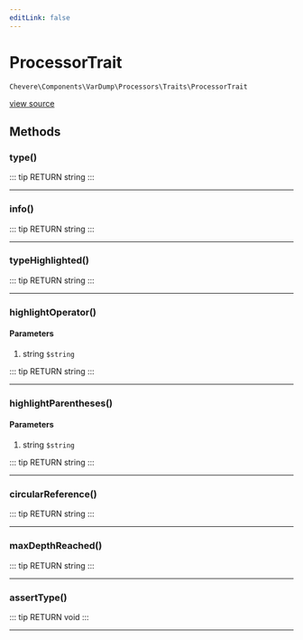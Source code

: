 ```yaml
---
editLink: false
---
```


# ProcessorTrait

`Chevere\Components\VarDump\Processors\Traits\ProcessorTrait`

[view source](https://github.com/chevere/chevere/blob/master/VarDump/Processors/Traits/ProcessorTrait.php)

## Methods

### type()

::: tip RETURN
string
:::

---

### info()

::: tip RETURN
string
:::

---

### typeHighlighted()

::: tip RETURN
string
:::

---

### highlightOperator()

#### Parameters

1. string `$string`

::: tip RETURN
string
:::

---

### highlightParentheses()

#### Parameters

1. string `$string`

::: tip RETURN
string
:::

---

### circularReference()

::: tip RETURN
string
:::

---

### maxDepthReached()

::: tip RETURN
string
:::

---

### assertType()

::: tip RETURN
void
:::

---
